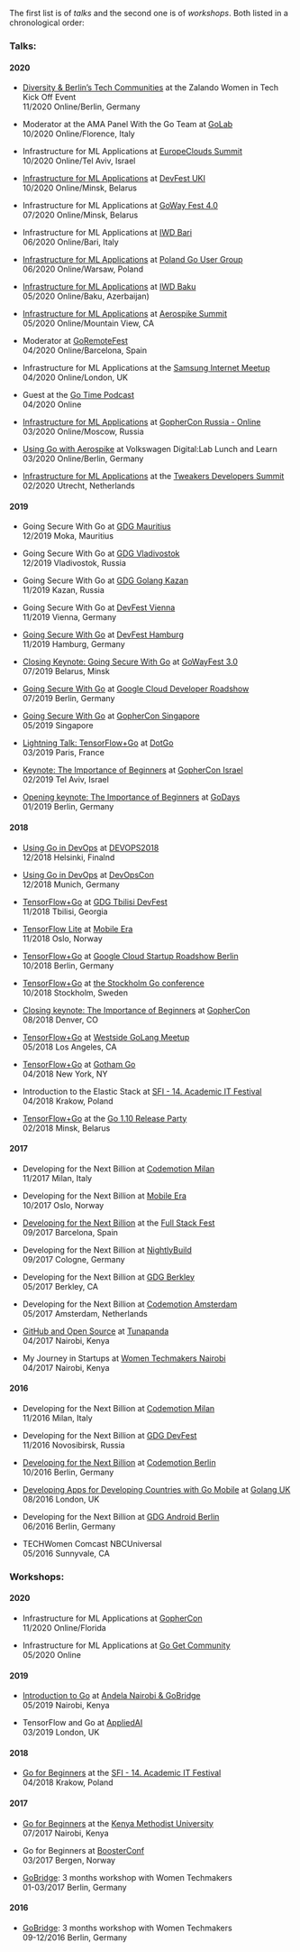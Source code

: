 The first list is of *talks* and the second one is of *workshops*. 
Both listed in a chronological order:

### Talks:

#### 2020


- [Diversity & Berlin’s Tech Communities](https://github.com/Pisush/Public-Speaking/blob/master/Slides/zalando-womenintech.key) at the Zalando Women in Tech Kick Off Event
<br>11/2020 Online/Berlin, Germany

- Moderator at the AMA Panel With the Go Team at [GoLab](https://golab.io/agenda/session/342996)
<br>10/2020 Online/Florence, Italy

- Infrastructure for ML Applications at [EuropeClouds Summit](https://www.europecloudsummit.com/)
<br>10/2020 Online/Tel Aviv, Israel

- [Infrastructure for ML Applications](https://www.youtube.com/watch?v=G5tLiENrHg8&t=20m43s) at [DevFest UKI](https://www-devfest-uki-com.filesusr.com/html/1b14cf_4a3201cae9ebe131a156669a050cd7d0.html#)
<br>10/2020 Online/Minsk, Belarus

- Infrastructure for ML Applications at [GoWay Fest 4.0](https://goway.io/#talk_Natalie_Pistunovich)
<br>07/2020 Online/Minsk, Belarus

- Infrastructure for ML Applications at [IWD Bari](https://www.meetup.com/GDG-Bari/events/271035758/)
<br>06/2020 Online/Bari, Italy

- [Infrastructure for ML Applications](https://github.com/Pisush/Public-Speaking/blob/master/Slides/infra%2Bml-poland.pdf) at [Poland Go User Group](https://www.meetup.com/Golang-Warsaw/events/271150465/)
<br>06/2020 Online/Warsaw, Poland

- [Infrastructure for ML Applications](https://github.com/Pisush/Public-Speaking/blob/master/Slides/infra%2Bml-baku.pdf) at [IWD Baku](https://www.meetup.com/WTM-Baku/events/270513215/)
<br>05/2020 Online/Baku, Azerbaijan)

- [Infrastructure for ML Applications](https://github.com/Pisush/Public-Speaking/blob/master/Slides/go%2Binfra-aerospike.pdf) at [Aerospike Summit](https://www.aerospike.com/summit/)
<br>05/2020 Online/Mountain View, CA

- Moderator at [GoRemoteFest](https://www.youtube.com/watch?v=OZSJ2fwSSUM)
<br>04/2020 Online/Barcelona, Spain

- Infrastructure for ML Applications at the [Samsung Internet Meetup](https://www.meetup.com/Samsung-Internet-Meetup/events/270154017/)
<br>04/2020 Online/London, UK

- Guest at the [Go Time Podcast](https://changelog.com/gotime/125)
<br>04/2020 Online

- [Infrastructure for ML Applications](https://github.com/Pisush/Public-Speaking/blob/master/Slides/infra%2Bml-gcru.pdf) at [GopherCon Russia - Online](https://www.gophercon-russia.ru/en)
<br>03/2020 Online/Moscow, Russia

- [Using Go with Aerospike](https://github.com/Pisush/Public-Speaking/blob/master/Slides/go%2Baerospike-vw.pdf) at Volkswagen Digital:Lab Lunch and Learn
<br>03/2020 Online/Berlin, Germany

- [Infrastructure for ML Applications](https://github.com/Pisush/Public-Speaking/blob/master/Slides/infra%2Bml-tweakers.pdf) at the [Tweakers Developers Summit](https://tweakers.net/partners/developerssummit2020/1096/nataliepistunovich/)
<br>02/2020 Utrecht, Netherlands

#### 2019

- Going Secure With Go at [GDG Mauritius](https://www.meetup.com/GDG-Mauritius/events/266919961/)
<br>12/2019 Moka, Mauritius

- Going Secure With Go at [GDG Vladivostok](https://www.meetup.com/GDG-Vladivostok/events/266620470/)
<br>12/2019 Vladivostok, Russia

- Going Secure With Go at [GDG Golang Kazan](https://www.meetup.com/GolangKazan/events/266534841/)
<br>11/2019 Kazan, Russia

- Going Secure With Go at [DevFest Vienna](https://devfest.at/speakers/)
<br>11/2019 Vienna, Germany

- [Going Secure With Go](https://github.com/Pisush/Public-Speaking/blob/master/Slides/go%2Bsecure-hamburg.pdf) at [DevFest Hamburg](https://hamburg.devfest.de/schedule/2019-11-02?sessionId=104)
<br>11/2019 Hamburg, Germany

- [Closing Keynote: Going Secure With Go](https://github.com/Pisush/Public-Speaking/blob/master/Slides/go%2Bsecure-belarus.pdf) at [GoWayFest 3.0](https://goway.io/#NataliePistunovich)
<br>07/2019 Belarus, Minsk

- [Going Secure With Go](https://github.com/Pisush/Public-Speaking/blob/master/Slides/go%2Bsecure-belarus.pdf) at [Google Cloud Developer Roadshow
](https://events.withgoogle.com/google-cloud-developer-roadshow/speaker-lineup/#NataliePistunovich)
<br>07/2019 Berlin, Germany

- [Going Secure With Go](https://www.youtube.com/watch?v=9e2gRtzemGo) at [GopherCon Singapore](https://2019.gophercon.sg/speakers/#natalie-pistunovich)
<br>05/2019 Singapore

- [Lightning Talk: TensorFlow+Go](https://github.com/Pisush/Public-Speaking/blob/master/Slides/tf%2Bgo-paris.pdf) at [DotGo](https://www.dotgo.eu/#speakers)
<br>03/2019 Paris, France

- [Keynote: The Importance of Beginners](https://www.youtube.com/watch?v=cldo4CC_5iM&t=2415s) at [GopherCon Israel](https://www.gophercon.org.il/schedule.html)
<br>02/2019 Tel Aviv, Israel

- [Opening keynote: The Importance of Beginners](https://github.com/Pisush/Public-Speaking/blob/master/Slides/beginners-godays.pdf) at [GoDays](https://www.godays.io/program)
<br>01/2019 Berlin, Germany

#### 2018

- [Using Go in DevOps](https://github.com/Pisush/Public-Speaking/blob/master/Slides/go%2Bdevops.pdf) at [DEVOPS2018](http://devops2018.com/schedule/)
<br>12/2018 Helsinki, Finalnd

- [Using Go in DevOps](https://www.youtube.com/watch?v=PZkx4Ai55s0) at [DevOpsCon](https://devopsconference.de/docker-kubernetes/using-go-in-devops/)
<br>12/2018 Munich, Germany

- [TensorFlow+Go](https://www.youtube.com/watch?v=LOgHRPjBUFI) at [GDG Tbilisi DevFest](http://www.devfest.ge/)
<br>11/2018 Tbilisi, Georgia

- [TensorFlow Lite](https://github.com/Pisush/Public-Speaking/blob/master/Slides/tflife%2Bgo-oslo.pdf) at [Mobile Era](https://mobileera.rocks/speakers/)
<br>11/2018 Oslo, Norway

- [TensorFlow+Go](https://github.com/Pisush/Public-Speaking/blob/master/Slides/tf%2Bgo-stockholm.pdf) at [Google Cloud Startup Roadshow Berlin](https://events.withgoogle.com/cloud-startup-roadshow/)
<br>10/2018 Berlin, Germany

- [TensorFlow+Go](https://github.com/Pisush/Public-Speaking/blob/master/Slides/tf%2Bgo-stockholm.pdf) at [the Stockholm Go conference](https://www.eventbrite.com/e/go-stockholm-conference-tickets-49325007425)
<br>10/2018 Stockholm, Sweden

- [Closing keynote: The Importance of Beginners](https://www.youtube.com/watch?v=7yMXs9TRvVI) at [GopherCon](https://www.gophercon.com/agenda/speakers/279058)
<br>08/2018 Denver, CO

- [TensorFlow+Go](https://github.com/Pisush/slides/blob/master/Slides/tf%2Bgo-tham.pdf) at [Westside GoLang Meetup](https://www.meetup.com/Westside-GoLang-Meetup/events/250189107)
<br>05/2018 Los Angeles, CA

- [TensorFlow+Go](https://github.com/Pisush/slides/blob/master/Slides/tf%2Bgo-tham.pdf) at [Gotham Go](http://gothamgo.com/)
<br>04/2018 New York, NY

- Introduction to the Elastic Stack at [SFI - 14. Academic IT Festival](http://sfi.org.pl/prelegenci/natalie-pistunovich/)
<br>04/2018 Krakow, Poland

- [TensorFlow+Go](https://github.com/Pisush/slides/blob/master/Slides/TF%2BGO-Minsk.pdf) at the [Go 1.10 Release Party](https://www.facebook.com/events/202545833823265/)
<br>02/2018  Minsk, Belarus

#### 2017
- Developing for the Next Billion at [Codemotion Milan](https://milan2017.codemotionworld.com/talk-detail/?detail=6581)
<br>11/2017 Milan, Italy

- Developing for the Next Billion at [Mobile Era](https://mobileera.rocks/speakers/209)
<br>10/2017 Oslo, Norway

- [Developing for the Next Billion](https://www.youtube.com/watch?v=eHIfPLt-Ckc) at the [Full Stack Fest](https://2017.fullstackfest.com/speakers/nataliepistunovich/)
<br>09/2017 Barcelona, Spain

- Developing for the Next Billion at [NightlyBuild](https://www.nightlybuild.io/speakers)
<br>09/2017 Cologne, Germany


- Developing for the Next Billion at [GDG Berkley](https://www.meetup.com/GDGBerkeley/events/239853523)
<br>05/2017 Berkley, CA

- Developing for the Next Billion at [Codemotion Amsterdam](http://amsterdam2017.codemotionworld.com/talk-detail/?detail=5764)
<br>05/2017 Amsterdam, Netherlands

- [GitHub and Open Source](https://github.com/Pisush/go_for_complete_beginners/blob/master/slides/github-and-open-source.key) at [Tunapanda](http://www.tunapanda.org/)
<br>04/2017 Nairobi, Kenya

- My Journey in Startups at [Women Techmakers Nairobi](http://wtmnairobi.blogspot.nl/2017/04/women-techmakers-nairobi-2017-summit.html)
<br>04/2017 Nairobi, Kenya

#### 2016

- Developing for the Next Billion at [Codemotion Milan](http://milan2016.codemotionworld.com/talk-detail/?detail=3801)
<br>11/2016 Milan, Italy

- Developing for the Next Billion at [GDG DevFest](https://devfest.gdg.org.ru/en/schedule/#session-2)
<br>11/2016 Novosibirsk, Russia

- [Developing for the Next Billion](https://voicerepublic.com/talks/developing-apps-for-developing-countries) at [Codemotion Berlin](http://berlin2016.codemotionworld.com/talk-detail/?detail=3799)
<br>10/2016 Berlin, Germany

- [Developing Apps for Developing Countries with Go Mobile](https://youtu.be/JzZwQg0FCrY) at [Golang UK](http://golanguk.com/speakers/#natalie-pistunovich)
<br>08/2016 London, UK

 - Developing for the Next Billion at [GDG Android Berlin](http://www.meetup.com/GDG-Berlin-Android/events/230697454)
<br>06/2016 Berlin, Germany

- TECHWomen Comcast NBCUniversal 
<br>05/2016 Sunnyvale, CA

### Workshops:

#### 2020

- Infrastructure for ML Applications at [GopherCon](https://www.gophercon.com/agenda/session/226308)
<br>11/2020 Online/Florida

- Infrastructure for ML Applications at [Go Get Community](https://www.gogetcommunity.com/workshops/infrastructure-for-machine-learning-applications-go-workshop/)
<br>05/2020 Online

#### 2019

- [Introduction to Go](https://github.com/Pisush/Public-Speaking/blob/master/Slides/Introduction-to-Go.pdf) at [Andela Nairobi & GoBridge](https://events.andela.com/public-workshops-kenya-may-2019)
<br> 05/2019 Nairobi, Kenya

- TensorFlow and Go at [AppliedAI](https://www.appliedai.co.uk/speakers/#nataliepistunovich)
<br> 03/2019 London, UK

#### 2018 

- [Go for Beginners](https://github.com/Pisush/go_for_complete_beginners/blob/master/slides/go_for_beginners_sfi.pdf) at the [SFI - 14. Academic IT Festival](http://sfi.org.pl/prelegenci/natalie-pistunovich/)
<br>04/2018 Krakow, Poland

#### 2017

- [Go for Beginners](https://github.com/Pisush/go_for_complete_beginners/blob/master/slides/go_KeMU_Hub.pdf) at the [Kenya Methodist University](https://www.kamilimu.org/innovation-and-ict-skills)
<br>07/2017 Nairobi, Kenya
 
- Go for Beginners at [BoosterConf](https://www.boosterconf.no/info/speakers)
<br>03/2017 Bergen, Norway
 
- [GoBridge](https://www.meetup.com/gdg-berlin/events/236594458/): 3 months workshop with Women Techmakers
<br>01-03/2017 Berlin, Germany

#### 2016

- [GoBridge](https://www.meetup.com/gdgberlin/events/233883713/): 3 months workshop with Women Techmakers
<br>09-12/2016 Berlin, Germany
